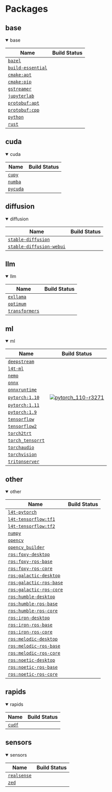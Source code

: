 # Packages

## base

<details open>
<summary>base</summary>

| Name | Build Status |
|------------|------------|
| [`bazel`](/packages/bazel) |  |
| [`build-essential`](/packages/build-essential) |  |
| [`cmake:apt`](/packages/cmake/cmake_apt) |  |
| [`cmake:pip`](/packages/cmake/cmake_pip) |  |
| [`gstreamer`](/packages/gstreamer) |  |
| [`jupyterlab`](/packages/jupyterlab) |  |
| [`protobuf:apt`](/packages/protobuf/protobuf_apt) |  |
| [`protobuf:cpp`](/packages/protobuf/protobuf_cpp) |  |
| [`python`](/packages/python) |  |
| [`rust`](/packages/rust) |  |
</details>


## cuda

<details open>
<summary>cuda</summary>

| Name | Build Status |
|------------|------------|
| [`cupy`](/packages/cupy) |  |
| [`numba`](/packages/numba) |  |
| [`pycuda`](/packages/pycuda) |  |
</details>


## diffusion

<details open>
<summary>diffusion</summary>

| Name | Build Status |
|------------|------------|
| [`stable-diffusion`](/packages/diffusion/stable-diffusion) |  |
| [`stable-diffusion-webui`](/packages/diffusion/stable-diffusion-webui) |  |
</details>


## llm

<details open>
<summary>llm</summary>

| Name | Build Status |
|------------|------------|
| [`exllama`](/packages/llm/exllama) |  |
| [`optimum`](/packages/llm/optimum) |  |
| [`transformers`](/packages/llm/transformers) |  |
</details>


## ml

<details open>
<summary>ml</summary>

| Name | Build Status |
|------------|------------|
| [`deepstream`](/packages/deepstream) |  |
| [`l4t-ml`](/packages/l4t/l4t-ml) |  |
| [`nemo`](/packages/nemo) |  |
| [`onnx`](/packages/onnx) |  |
| [`onnxruntime`](/packages/onnxruntime) |  |
| [`pytorch:1.10`](/packages/pytorch) | [![`pytorch_110-r3271`](https://github.com/dusty-nv/jetson-containers/actions/workflows/pytorch_110-r3271.yml/badge.svg)](https://github.com/dusty-nv/jetson-containers/actions/workflows/pytorch_110-r3271.yml) |
| [`pytorch:1.11`](/packages/pytorch) |  |
| [`pytorch:1.9`](/packages/pytorch) |  |
| [`tensorflow`](/packages/tensorflow) |  |
| [`tensorflow2`](/packages/tensorflow) |  |
| [`torch2trt`](/packages/pytorch/torch2trt) |  |
| [`torch_tensorrt`](/packages/pytorch/torch_tensorrt) |  |
| [`torchaudio`](/packages/pytorch/torchaudio) |  |
| [`torchvision`](/packages/pytorch/torchvision) |  |
| [`tritonserver`](/packages/tritonserver) |  |
</details>


## other

<details open>
<summary>other</summary>

| Name | Build Status |
|------------|------------|
| [`l4t-pytorch`](/packages/l4t/l4t-pytorch) |  |
| [`l4t-tensorflow:tf1`](/packages/l4t/l4t-tensorflow) |  |
| [`l4t-tensorflow:tf2`](/packages/l4t/l4t-tensorflow) |  |
| [`numpy`](/packages/numpy) |  |
| [`opencv`](/packages/opencv) |  |
| [`opencv_builder`](/packages/opencv/opencv_builder) |  |
| [`ros:foxy-desktop`](/packages/ros) |  |
| [`ros:foxy-ros-base`](/packages/ros) |  |
| [`ros:foxy-ros-core`](/packages/ros) |  |
| [`ros:galactic-desktop`](/packages/ros) |  |
| [`ros:galactic-ros-base`](/packages/ros) |  |
| [`ros:galactic-ros-core`](/packages/ros) |  |
| [`ros:humble-desktop`](/packages/ros) |  |
| [`ros:humble-ros-base`](/packages/ros) |  |
| [`ros:humble-ros-core`](/packages/ros) |  |
| [`ros:iron-desktop`](/packages/ros) |  |
| [`ros:iron-ros-base`](/packages/ros) |  |
| [`ros:iron-ros-core`](/packages/ros) |  |
| [`ros:melodic-desktop`](/packages/ros) |  |
| [`ros:melodic-ros-base`](/packages/ros) |  |
| [`ros:melodic-ros-core`](/packages/ros) |  |
| [`ros:noetic-desktop`](/packages/ros) |  |
| [`ros:noetic-ros-base`](/packages/ros) |  |
| [`ros:noetic-ros-core`](/packages/ros) |  |
</details>


## rapids

<details open>
<summary>rapids</summary>

| Name | Build Status |
|------------|------------|
| [`cudf`](/packages/rapids/cudf) |  |
</details>


## sensors

<details open>
<summary>sensors</summary>

| Name | Build Status |
|------------|------------|
| [`realsense`](/packages/realsense) |  |
| [`zed`](/packages/zed) |  |
</details>

